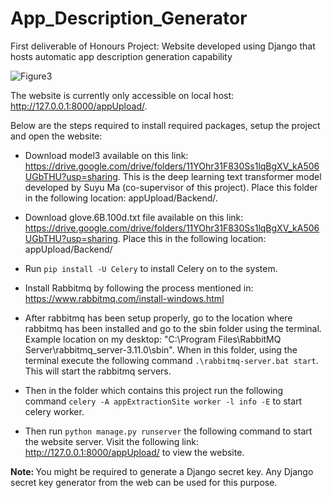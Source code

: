 # App_Description_Generator

First deliverable of Honours Project: Website developed using Django that hosts automatic app description generation capability

![Figure3](https://user-images.githubusercontent.com/52162785/196105046-f561ed1f-037f-4680-b71d-b9fa0c432fdd.PNG)

The website is currently only accessible on local host:  http://127.0.0.1:8000/appUpload/. 

Below are the steps required to install required packages, setup the project and open the website:

* Download model3 available on this link: https://drive.google.com/drive/folders/11YOhr31F830Ss1lqBgXV_kA506UGbTHU?usp=sharing. 
This is the deep learning text transformer model developed by Suyu Ma (co-supervisor of this project). Place this folder in the following location: appUpload/Backend/.

* Download glove.6B.100d.txt file available on this link: https://drive.google.com/drive/folders/11YOhr31F830Ss1lqBgXV_kA506UGbTHU?usp=sharing. Place this in the following location: appUpload/Backend/

* Run `pip install -U Celery` to install Celery on to the system.

* Install Rabbitmq by following the process mentioned in: https://www.rabbitmq.com/install-windows.html

* After rabbitmq has been setup properly, go to the location where rabbitmq has been installed and go to the sbin folder using the terminal. Example location on my desktop: "C:\Program Files\RabbitMQ Server\rabbitmq_server-3.11.0\sbin". When in this folder, using the terminal execute the following command `.\rabbitmq-server.bat start`. This will start the rabbitmq servers.

* Then in the folder which contains this project run the following command `celery -A appExtractionSite worker -l info -E` to start celery worker. 

* Then run `python manage.py runserver` the following command to start the website server.  Visit the following link: http://127.0.0.1:8000/appUpload/ to view the website.

<b> Note: </b> You might be required to generate a Django secret key. Any Django secret key generator from the web can be used for this purpose. 
